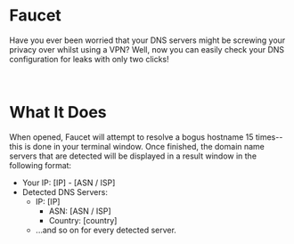 # Faucet
Have you ever been worried that your DNS servers might be screwing your privacy over whilst using a VPN? Well, now you can easily check your DNS configuration for leaks with only two clicks!

<br/>

# What It Does
When opened, Faucet will attempt to resolve a bogus hostname 15 times--this is done in your terminal window. Once finished, the domain name servers that are detected will be displayed in a result window in the following format:
  - Your IP: [IP] - [ASN / ISP]
  - Detected DNS Servers:
      - IP: [IP]
        - ASN: [ASN / ISP]
        - Country: [country]
      - ...and so on for every detected server.
